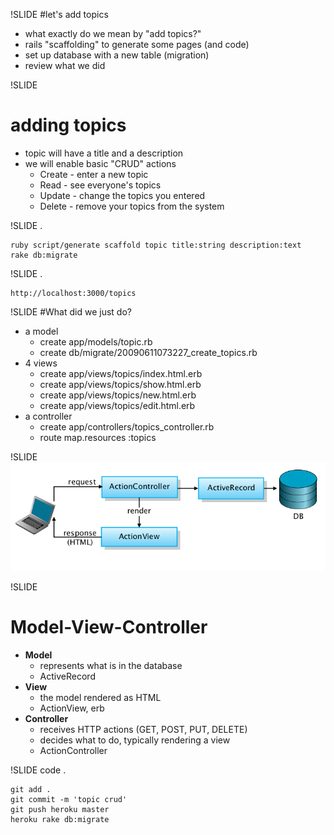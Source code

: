 !SLIDE
#let's add topics
* what exactly do we mean by "add topics?" 
* rails "scaffolding" to generate some pages (and code)
* set up database with a new table (migration)
* review what we did

!SLIDE
# adding topics
* topic will have a title and a description
* we will enable basic "CRUD" actions
  * Create - enter a new topic
  * Read - see everyone's topics
  * Update - change the topics you entered
  * Delete - remove your topics from the system 

!SLIDE
.

    ruby script/generate scaffold topic title:string description:text
    rake db:migrate

!SLIDE
.

    http://localhost:3000/topics

!SLIDE 
#What did we just do?
* a model
  * create    app/models/topic.rb
  * create    db/migrate/20090611073227_create_topics.rb
* 4 views
  * create  app/views/topics/index.html.erb
  * create  app/views/topics/show.html.erb
  * create  app/views/topics/new.html.erb
  * create  app/views/topics/edit.html.erb
* a controller
  * create  app/controllers/topics_controller.rb
  * route  map.resources :topics

!SLIDE
![Architecture](../img/request-response.png)

!SLIDE
# Model-View-Controller
* **Model**
  * represents what is in the database 
  * ActiveRecord
* **View**
  * the model rendered as HTML 
  * ActionView, erb
* **Controller**
  * receives HTTP actions (GET, POST, PUT, DELETE)
  * decides what to do, typically rendering a view 
  * ActionController

!SLIDE code
.

    git add .
    git commit -m 'topic crud'
    git push heroku master
    heroku rake db:migrate
